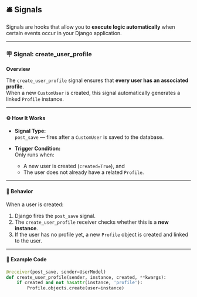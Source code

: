 ## 🛎️ Signals

Signals are hooks that allow you to **execute logic automatically** when certain events occur in your Django application.

---

### 🪧 Signal: create_user_profile

**Overview**

The `create_user_profile` signal ensures that **every user has an associated profile**.  
When a new `CustomUser` is created, this signal automatically generates a linked `Profile` instance.

---

#### ⚙️ How It Works

- **Signal Type:**  
  `post_save` — fires after a `CustomUser` is saved to the database.

- **Trigger Condition:**  
  Only runs when:
  - A new user is created (`created=True`), and
  - The user does not already have a related `Profile`.

---

#### 🔄 Behavior

When a user is created:
1. Django fires the `post_save` signal.
2. The `create_user_profile` receiver checks whether this is a **new instance**.
3. If the user has no profile yet, a new `Profile` object is created and linked to the user.

---

#### 📘 Example Code

```python
@receiver(post_save, sender=UserModel)
def create_user_profile(sender, instance, created, **kwargs):
    if created and not hasattr(instance, 'profile'):
        Profile.objects.create(user=instance)
